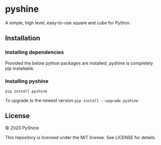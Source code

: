 # pyshine
A simple, high level, easy-to-use square and cube for Python.

## Installation

### Installing dependencies

Provided the below python packages are installed, pyshine is completely pip installable.



### Installing pyshine

`pip install pyshine`

To upgrade to the newest version
`pip install --upgrade pyshine`

## License

© 2020 PyShine

This repository is licensed under the MIT license. See LICENSE for details.
